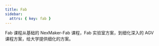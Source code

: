 ```yaml
---
title: Fab
sidebar:
  attrs: { key: fab }
---
```


Fab 课程从基础的 NexMaker-Fab 课程，Fab 实验室方案，到细化深入的 AGV 课程方案，给大学提供细化的方案。
